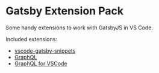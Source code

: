 # Gatsby Extension Pack

Some handy extensions to work with GatsbyJS in VS Code.

Included extensions:

- [vscode-gatsby-snippets](https://marketplace.visualstudio.com/items?itemName=nickytonline.vscode-gatsby-snippets)
- [GraphQL](https://marketplace.visualstudio.com/items?itemName=Prisma.vscode-graphql)
- [GraphQL for VSCode](https://marketplace.visualstudio.com/items?itemName=kumar-harsh.graphql-for-vscode)
